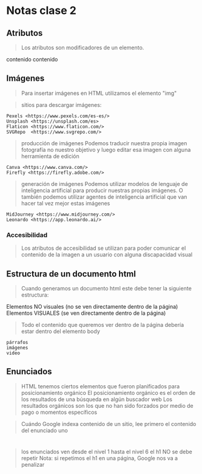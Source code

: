 # Notas clase 2

## Atributos
> Los atributos son modificadores de un elemento.

<elemento atributo="valor">contenido</elemento>
<elemento atributo="valor" atributo2="valor2">contenido</elemento>

## Imágenes
> Para insertar imágenes en HTML utilizamos el elemento "img"

> sitios para descargar imágenes: 

    Pexels <https://www.pexels.com/es-es/>  
    Unsplash <https://unsplash.com/es>
    Flaticon <https://www.flaticon.com/>
    SVGRepo  <https://www.svgrepo.com/>

> producción de imágenes
> Podemos traducir nuestra propia imagen fotografía no nuestro objetivo y luego editar esa imagen con alguna herramienta de edición

    Canva <https://www.canva.com/>
    Firefly <https://firefly.adobe.com/>
    

> generación de imágenes
> Podemos utilizar modelos de lenguaje de inteligencia artificial para producir nuestras propias imágenes. O también podemos utilizar agentes de inteligencia artificial que van hacer tal vez mejor estas imágenes

    MidJourney <https://www.midjourney.com/>
    Leonardo <https://app.leonardo.ai/>

### Accesibilidad
> Los atributos de accesibilidad se utilizan para poder comunicar el contenido de la imagen a un usuario con alguna discapacidad visual

## Estructura de un documento html
> Cuando generamos un documento html este debe tener la siguiente estructura:

<!DOCTYPE html>    
<html>
    <head>
        Elementos NO visuales (no se ven directamente dentro de la página)
    </head>
    <body>
        Elementos VISUALES (se ven directamente dentro de la página)
    </body>
</html>

> Todo el contenido que queremos ver dentro de la página debería estar dentro del elemento body

    párrafos    
    imágenes    
    video

## Enunciados
> HTML tenemos ciertos elementos que fueron planificados para posicionamiento orgánico
> El posicionamiento orgánico es el orden de los resultados de una búsqueda en algún buscador web
> Los resultados orgánicos son los que no han sido forzados por medio de pago o momentos específicos

> Cuándo Google indexa contenido de un sitio, lee primero el contenido del enunciado uno <h1>

> los enunciados ven desde el nivel 1 hasta el nivel 6
> el h1 NO se debe repetir
> Nota: si repetimos el h1 en una página, Google nos va a penalizar
